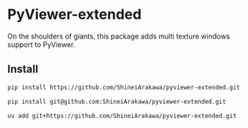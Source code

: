 # PyViewer-extended

On the shoulders of giants, this package adds multi texture windows support to PyViewer.

## Install

```bash
pip install https://github.com/ShineiArakawa/pyviewer-extended.git
```

```bash
pip install git@github.com:ShineiArakawa/pyviewer-extended.git
```

```bash
uv add git+https://github.com/ShineiArakawa/pyviewer-extended.git
```
